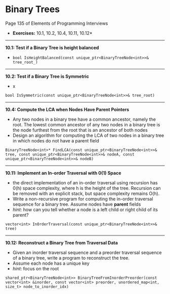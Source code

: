 # Binary Trees #
Page 135 of Elements of Programming Interviews

*   **Exercises:** 10.1, 10.2, 10.4, 10.11, 10.12*

---

**10.1: Test if a Binary Tree is height balanced**

*  `bool IsHeightBalanced(const unique_ptr<BinaryTreeNode<int>>& tree_root_)`

---

**10.2: Test if a Binary Tree is Symmetric**

*   x

`bool IsSymmetric(const unique_ptr<BinaryTreeNode<int>>& tree_root)`

---

**10.4: Compute the LCA when Nodes Have Parent Pointers**

*   Any two nodes in a binary tree have a common ancestor, namely the root. The lowest common ancestor of any two nodes in a binary tree is the node furthest from the root that is an ancestor of both nodes
*   Design an algorithm for computing the LCA of two nodes in a binary tree in which nodes do not have a parent field

`BinaryTreeNode<int>* FindLCA(const unique_ptr<BinaryTreeNode<int>>& tree, const unique_ptr<BinaryTreeNode<int>>& nodeA, const unique_ptr<BinaryTreeNode<int>>& nodeB)`

---

**10.11: Implement an In-order Traversal with 0(1) Space**

*   the direct implementation of an in-order traversal using recursion has 0(h) space complexity, where h is the height of the tree. Recursion can be removed with an explicit stack, but space complexity remains O(h). 
*   Write a non-recursive program for computing the in-order traversal sequence for a binary tree. Assume nodes have **parent** fields
*   _hint_: how can you tell whether a node is a left child or right child of its parent?

`vector<int> InOrderTraversal(const unique_ptr<BinaryTreeNode<int>>& tree)`

---

**10.12: Reconstruct a Binary Tree from Traversal Data**

*   Given an inorder traversal sequence and a preorder traversal sequence of a binary tree, write a program to reconstruct the tree.
*   Assume each node has a unique key
*   _hint_: focus on the root

`shared_ptr<BinaryTreeNode<int>> BinaryTreeFromInorderPreorder(const vector<int> &inorder, const vector<int> preorder, unordered_map<int, size_t> node_to_inorder_idx)`





